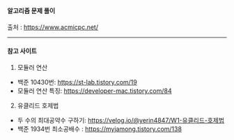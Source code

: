 #### 알고리즘 문제 풀이 
출처 : https://www.acmicpc.net/

------------

#### 참고 사이트
1. 모듈러 연산
 + 백준 10430번: https://st-lab.tistory.com/19
 + 모듈러 연산 특징: https://developer-mac.tistory.com/84

2. 유클리드 호제법
  + 두 수의 최대공약수 구하기: https://velog.io/@yerin4847/W1-유클리드-호제법
  + 백준 1934번 최소공배수 : https://myjamong.tistory.com/138

